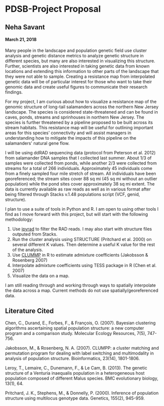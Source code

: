# PDSB-Project Proposal
## Neha Savant
#### March 21, 2018


Many people in the landscape and population genetic field use cluster analysis and genetic distance metrics to analyze genetic structure in different species, but many are also interested in visualizing this structure. Further, scientists are also interested in taking genetic data from known locations and extending this information to other parts of the landscape that they were not able to sample. Creating a resistance map from interpolated genetic data will be of particular interest for those who want to take their genomic data and create useful figures to communicate their research findings. 

For my project, I am curious about how to visualize a resistance map of the genomic structure of long-tail salamanders across the northern New Jersey landscape. The species is considered state-threatened and can be found in caves, ponds, streams and sprinhouses in northern New Jersey. The species is further threatened by a pipeline proposed to be built across its stream habitats. This resistance map will be useful for outlining important areas for this species' connectivity and will assist managers in understanding how to mitigate the impacts of this pipeline on the salamanders' natural gene flow. 

I will be using ddRAD sequencing data (protocol from Peterson et al. 2012) from salamander DNA samples that I collected last summer. About 1/3 of samples were collected from ponds, while another 2/3 were collected from streams for a total of 266 individuals. Approximately 45 individuals come from a finely sampled four mile stretch of stream. All individuals have been georeferenced; the stream sites cover 88 sq mi (45 sq mi without an outlier population) while the pond sites cover approximately 38 sq mi extent.  The data is currently available as raw reads as well as in various format after being filtered through Stacks v.1.48 populations script (VCF, genid, structure). 

I plan to use a suite of tools in Python and R. I am open to using other tools I find as I move forward with this project, but will start with the following methodology:

1. Use [ipyrad] to filter the RAD reads. I may also start with structure files outputed from Stacks. 
2. Run the cluster analysis using STRUCTURE (Pritchard et al. 2000) on several different K values. Then determine a useful K value for the rest of the analysis. 
3. Use [CLUMMP] in R to estimate admixture coefficients (Jakobsson & Rosenberg 2007)
4. Interpolate admixture coefficients using TESS package in R (Chen et al. 2007)
5. Visualize the data on a map.

I am still reading through and working through ways to spatially interpolate the data across a map. Current methods do not use spatially/georeferenced data. 

## Literature Cited

Chen, C., Durand, E., Forbes, F., & François, O. (2007). Bayesian clustering algorithms ascertaining spatial population structure: a new computer program and a comparison study. Molecular Ecology Resources, 7(5), 747-756.

Jakobsson, M., & Rosenberg, N. A. (2007). CLUMPP: a cluster matching and permutation program for dealing with label switching and multimodality in analysis of population structure. Bioinformatics, 23(14), 1801-1806.

Leroy, T., Lemaire, C., Dunemann, F., & Le Cam, B. (2013). The genetic structure of a Venturia inaequalis population in a heterogeneous host population composed of different Malus species. BMC evolutionary biology, 13(1), 64.

Pritchard, J. K., Stephens, M., & Donnelly, P. (2000). Inference of population structure using multilocus genotype data. Genetics, 155(2), 945-959.


[CLUMMP]: https://rosenberglab.stanford.edu/clumpp.html
[ipyrad]: http://ipyrad.readthedocs.io/analysis.html


